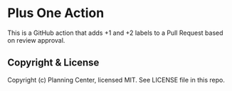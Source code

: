 # Plus One Action

This is a GitHub action that adds +1 and +2 labels to a Pull Request based on review
approval.

## Copyright & License

Copyright (c) Planning Center, licensed MIT. See LICENSE file in this repo.